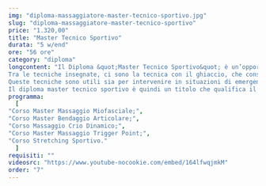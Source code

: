 ```yaml
---
img: "diploma-massaggiatore-master-tecnico-sportivo.jpg"
slug: "diploma-massaggiatore-master-tecnico-sportivo"
price: "1.320,00"
title: "Master Tecnico Sportivo"
durata: "5 w/end"
ore: "56 ore"
category: "diploma"
longcontent: "Il Diploma &quot;Master Tecnico Sportivo&quot; è un’opportunità formativa per chi vuole diventare un massaggiatore professionista e specializzato nel settore sportivo. Durante il corso, si apprendono diverse tecniche di massaggio che hanno lo scopo di prevenire e trattare le lesioni muscolari e articolari degli atleti, migliorare le prestazioni e il recupero degli atleti, ridurre lo stress e il dolore degli atleti.
Tra le tecniche insegnate, ci sono la tecnica con il ghiaccio, che consiste nell’applicare il freddo su zone infiammate o doloranti per ridurre il gonfiore e l’infiammazione, il massaggio sui trigger point, che consiste nel localizzare e stimolare dei punti specifici del corpo che sono responsabili di tensioni muscolari e dolori riferiti, il bendaggio funzionale, che consiste nel proteggere e stabilizzare le articolazioni mediante l’uso di fasce elastiche o rigide, le tecniche mio-fasciali, che consistono nel manipolare la fascia, il tessuto connettivo che avvolge i muscoli, per migliorarne la mobilità e l’elasticità, le tecniche di stretching, che consistono nell’allungare i muscoli per aumentarne la flessibilità e prevenire gli infortuni.
Queste tecniche sono utili sia per intervenire in situazioni di emergenza, come il post-gara immediato, sia per garantire una cura costante e personalizzata dell’atleta, a seconda delle sue esigenze e del suo livello di allenamento, inoltre, queste tecniche possono essere applicate anche a persone non sportive, che soffrono di problemi muscolari o articolari dovuti a posture scorrette, stress o traumi.
Il diploma master tecnico sportivo è quindi un titolo che qualifica il massaggiatore come un esperto del benessere fisico degli atleti e dei non atleti, in grado di offrire un servizio professionale e differenziato."
programma:
  [
"Corso Master Massaggio Miofasciale;",
"Corso Master Bendaggio Articolare;",
"Corso Massaggio Crio Dinamico;",
"Corso Master Massaggio Trigger Point;",
"Corso Stretching Sportivo."
  ]
requisiti: ""
videosrc: "https://www.youtube-nocookie.com/embed/164lfwqjmkM"
order: "7"
---
```

